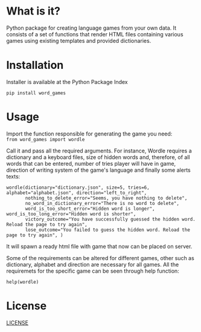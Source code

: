 # What is it?

Python package for creating language games from your own data. It consists of a set of functions that render HTML files containing various games using existing templates and provided dictionaries.

# Installation

Installer is available at the Python Package Index
```
pip install word_games
```

# Usage

Import the function responsible for generating the game you need:\
`from word_games import wordle`

Call it and pass all the required arguments. For instance, Wordle requires a dictionary and a keyboard files, size of hidden words and, therefore, of all words that can be entered, number of tries player will have in game, direction of writing system of the game's language and finally some alerts texts:
```
wordle(dictionary="dictionary.json", size=5, tries=6, alphabet="alphabet.json", direction="left_to_right",
       nothing_to_delete_error="Seems, you have nothing to delete",
       no_word_in_dictionary_error="There is no word to delete",
       word_is_too_short_error="Hidden word is longer", word_is_too_long_error="Hidden word is shorter",
       victory_outcome="You have successfully guessed the hidden word. Reload the page to try again",
       lose_outcome="You failed to guess the hidden word. Reload the page to try again", )
```

It will spawn a ready html file with game that now can be placed on server.

Some of the requirements can be altered for different games, other such as dictionary, alphabet and direction are necessary for all games. All the requiremets for the specific game can be seen through help function:
```
help(wordle)
```

# License

[LICENSE](https://github.com/LingConLab/word_games/blob/main/LICENSE)
